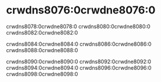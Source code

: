 # crwdns8076:0crwdne8076:0

crwdns8078:0crwdne8078:0 crwdns8080:0crwdne8080:0 crwdns8082:0crwdne8082:0

crwdns8084:0crwdne8084:0 crwdns8086:0crwdne8086:0 crwdns8088:0crwdne8088:0

crwdns8090:0crwdne8090:0 crwdns8092:0crwdne8092:0 crwdns8094:0crwdne8094:0 crwdns8096:0crwdne8096:0 crwdns8098:0crwdne8098:0
